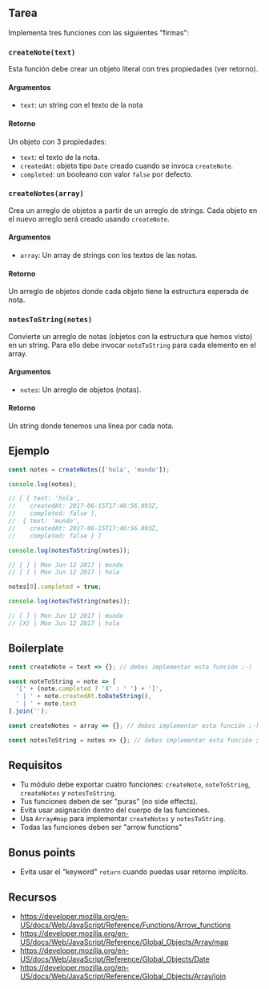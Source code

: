## Tarea

Implementa tres funciones con las siguientes "firmas":

### `createNote(text)`

Esta función debe crear un objeto literal con tres propiedades (ver retorno).

#### Argumentos

* `text`: un string con el texto de la nota

#### Retorno

Un objeto con 3 propiedades:

* `text`: el texto de la nota.
* `createdAt`: objeto tipo `Date` creado cuando se invoca `createNote`.
* `completed`: un booleano con valor `false` por defecto.

### `createNotes(array)`

Crea un arreglo de objetos a partir de un arreglo de strings. Cada objeto en el
nuevo arreglo será creado usando `createNote`.

#### Argumentos

* `array`: Un array de strings con los textos de las notas.

#### Retorno

Un arreglo de objetos donde cada objeto tiene la estructura esperada de nota.

### `notesToString(notes)`

Convierte un arreglo de notas (objetos con la estructura que hemos visto) en un
string. Para ello debe invocar `noteToString` para cada elemento en el array.

#### Argumentos

* `notes`: Un arreglo de objetos (notas).

#### Retorno

Un string donde tenemos una línea por cada nota.

## Ejemplo

```js
const notes = createNotes(['hola', 'mundo']);

console.log(notes);

// [ { text: 'hola',
//    createdAt: 2017-06-15T17:40:56.093Z,
//    completed: false },
//  { text: 'mundo',
//    createdAt: 2017-06-15T17:40:56.093Z,
//    completed: false } ]

console.log(notesToString(notes));

// [ ] | Mon Jun 12 2017 | mundo
// [ ] | Mon Jun 12 2017 | hola

notes[0].completed = true;

console.log(notesToString(notes));

// [ ] | Mon Jun 12 2017 | mundo
// [X] | Mon Jun 12 2017 | hola
```

## Boilerplate

```js
const createNote = text => {}; // debes implementar esta función ;-)

const noteToString = note => [
  '[' + (note.completed ? 'X' : ' ') + ']',
  ' | ' + note.createdAt.toDateString(),
  ' | ' + note.text
].join('');

const createNotes = array => {}; // debes implementar esta función ;-)

const notesToString = notes => {}; // debes implementar esta función ;-)
```

## Requisitos

* Tu módulo debe exportar cuatro funciones: `createNote`, `noteToString`, `createNotes` y `notesToString`.
* Tus funciones deben de ser "puras" (no side effects).
* Evita usar asignación dentro del cuerpo de las funciones.
* Usa `Array#map` para implementar `createNotes` y `notesToString`.
* Todas las funciones deben ser "arrow functions"

## Bonus points

* Evita usar el "keyword" `return` cuando puedas usar retorno implícito.

## Recursos

* https://developer.mozilla.org/en-US/docs/Web/JavaScript/Reference/Functions/Arrow_functions
* https://developer.mozilla.org/en-US/docs/Web/JavaScript/Reference/Global_Objects/Array/map
* https://developer.mozilla.org/en-US/docs/Web/JavaScript/Reference/Global_Objects/Date
* https://developer.mozilla.org/en-US/docs/Web/JavaScript/Reference/Global_Objects/Array/join
